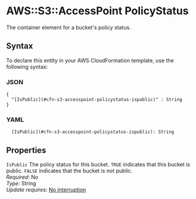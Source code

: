 # AWS::S3::AccessPoint PolicyStatus<a name="aws-properties-s3-accesspoint-policystatus"></a>

The container element for a bucket's policy status\.

## Syntax<a name="aws-properties-s3-accesspoint-policystatus-syntax"></a>

To declare this entity in your AWS CloudFormation template, use the following syntax:

### JSON<a name="aws-properties-s3-accesspoint-policystatus-syntax.json"></a>

```
{
  "[IsPublic](#cfn-s3-accesspoint-policystatus-ispublic)" : String
}
```

### YAML<a name="aws-properties-s3-accesspoint-policystatus-syntax.yaml"></a>

```
  [IsPublic](#cfn-s3-accesspoint-policystatus-ispublic): String
```

## Properties<a name="aws-properties-s3-accesspoint-policystatus-properties"></a>

`IsPublic`  <a name="cfn-s3-accesspoint-policystatus-ispublic"></a>
The policy status for this bucket\. `TRUE` indicates that this bucket is public\. `FALSE` indicates that the bucket is not public\.  
*Required*: No  
*Type*: String  
*Update requires*: [No interruption](https://docs.aws.amazon.com/AWSCloudFormation/latest/UserGuide/using-cfn-updating-stacks-update-behaviors.html#update-no-interrupt)